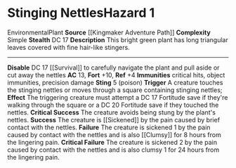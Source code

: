 ﻿---
ac: '13'
all_resistance: null
complexity: Simple
element: null
fortitude: '+10'
hardness: null
hazard_type: Environmental
hp: null
id: '274'
immunity:
- critical hits
- object immunities
- precision damage
level: '1'
name: Stinging Nettles
rarity: Common
reflex: '+4'
resistance: null
school: null
source: '[[DATABASE/source/Kingmaker Adventure Path|Kingmaker Adventure Path]]'
trait:
- '[[DATABASE/trait/Environmental|Environmental]]'
- '[[DATABASE/trait/Plant|Plant]]'
type: Hazard
weakness: null
will: null

---
# Stinging Nettles<span class="item-type">Hazard 1</span>

<span class="item-trait">Environmental</span><span class="item-trait">Plant</span>
**Source** [[Kingmaker Adventure Path]]
**Complexity** Simple
**Stealth** DC 17
**Description** This bright green plant has long triangular leaves covered with fine hair-like stingers.

---
**Disable** DC 17 [[Survival]] to carefully navigate the plant and pull aside or cut away the nettles
**AC** 13, **Fort** +10, **Ref** +4
**Immunities** critical hits, object immunities, precision damage
**Sting** <span class="action-icon">5</span> (poison) **Trigger** A creature touches the stinging nettles or moves through a square containing stinging nettles; **Effect** The triggering creature must attempt a DC 17 Fortitude save if they're walking through the square or a DC 20 Fortitude save if they touched the nettles.
**Critical Success** The creature avoids being stung by the plant's nettles.
**Success** The creature is [[Sickened]] by the pain caused by brief contact with the nettles.
**Failure** The creature is sickened 1 by the pain caused by contact with the nettles and is also [[Clumsy]] for 8 hours from the lingering pain.
**Critical Failure** The creature is sickened 2 by the pain caused by contact with the nettles and is also clumsy 1 for 24 hours from the lingering pain.